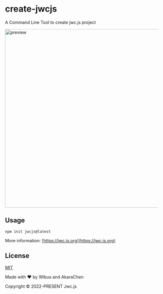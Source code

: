 # create-jwcjs

A Command Line Tool to create jwc.js project

<img width="590" alt="preview" src="https://user-images.githubusercontent.com/62133302/208615749-dd6627af-e436-4cdb-aced-a1372b7f953a.png">

## Usage

```
npm init jwcjs@latest
```

More information: [https://jwc.js.org](https://jwc.js.org)

## License

[MIT](https://opensource.org/licenses/MIT)

Made with ❤️ by Wibus and AkaraChen

Copyright © 2022-PRESENT Jwc.js
